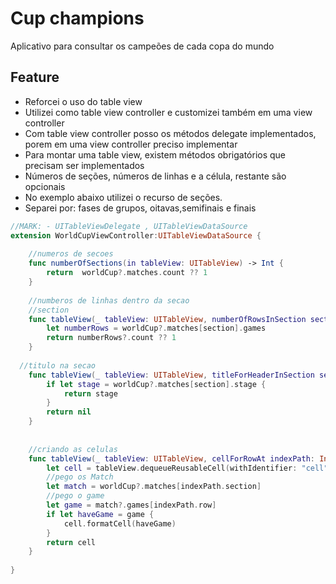 # Cup champions
Aplicativo para consultar os campeões de cada copa do mundo

## Feature
- Reforcei o uso  do table view
- Utilizei como table view controller e customizei também em uma view controller
- Com table view controller  posso os métodos delegate implementados, porem em uma view controller preciso implementar
- Para montar uma table view, existem métodos obrigatórios que precisam ser implementados
- Números de seções, números de linhas e a célula, restante  são opcionais
- No exemplo abaixo utilizei o recurso de seções.
- Separei por: fases de grupos, oitavas,semifinais e finais



```swift
//MARK: - UITableViewDelegate , UITableViewDataSource
extension WorldCupViewController:UITableViewDataSource {
	
	//numeros de secoes
	func numberOfSections(in tableView: UITableView) -> Int {
		return  worldCup?.matches.count ?? 1
	}
	
	//numberos de linhas dentro da secao
	//section
	func tableView(_ tableView: UITableView, numberOfRowsInSection section: Int) -> Int {
		let numberRows = worldCup?.matches[section].games
		return numberRows?.count ?? 1
	}
	
  //titulo na secao
	func tableView(_ tableView: UITableView, titleForHeaderInSection section: Int) -> String? {
		if let stage = worldCup?.matches[section].stage {
			return stage
		}
		return nil
	}
	
	
	//criando as celulas
	func tableView(_ tableView: UITableView, cellForRowAt indexPath: IndexPath) -> UITableViewCell {
		let cell = tableView.dequeueReusableCell(withIdentifier: "cell", for: indexPath) as! GamesTableViewCell
		//pego os Match
		let match = worldCup?.matches[indexPath.section]
		//pego o game
		let game = match?.games[indexPath.row]
		if let haveGame = game {
			cell.formatCell(haveGame)
		}
		return cell
	}
	
}

```
